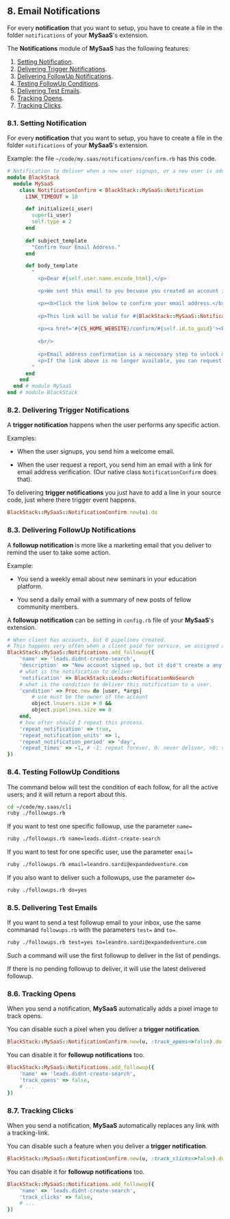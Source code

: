 ## 8. Email Notifications

For every **notification** that you want to setup, you have to create a file in the folder `notifications` of your **MySaaS**'s extension. 

The **Notifications** module of **MySaaS** has the following features:

1. [Setting Notification](#81-setting-notification).
2. [Delivering Trigger Notifications](#82-delivering-trigger-notifications).
3. [Delivering FollowUp Notifications](#83-delivering-followup-notifications).
4. [Testing FollowUp Conditions](#84-testing-followup-conditions).
5. [Delivering Test Emails](#85-delivering-test-emails).
6. [Tracking Opens](#86-tracking-opens).
7. [Tracking Clicks](#87-tracking-clicks).

### 8.1. Setting Notification

For every **notification** that you want to setup, you have to create a file in the folder `notifications` of your **MySaaS**'s extension. 

Example: the file `~/code/my.saas/notifications/confirm.rb` has this code.

```ruby
# Notification to deliver when a new user signups, or a new user is added to an exisitng account.
module BlackStack
  module MySaaS
    class NotificationConfirm < BlackStack::MySaaS::Notification 
      LINK_TIMEOUT = 18

      def initialize(i_user)
        super(i_user)
        self.type = 2
      end
      
      def subject_template
        "Confirm Your Email Address."
      end

      def body_template
        " 
          <p>Dear #{self.user.name.encode_html},</p>

          <p>We sent this email to you becuase you created an account in <a href='#{CS_HOME_WEBSITE}'><b>#{APP_NAME}</b></a>.</p>

          <p><b>Click the link below to confirm your email address.</b></p>
          
          <p>This link will be valid for #{BlackStack::MySaaS::NotificationConfirm::LINK_TIMEOUT.to_s} minutes.</p>
          
          <p><a href='#{CS_HOME_WEBSITE}/confirm/#{self.id.to_guid}'><b>Click here and confirm your email address</b></a>.</p>
          
          <br/>
          
          <p>Email address confirmation is a neccesary step to unlock most of the #{APP_NAME} features.</p>
          <p>If the link above is no longer available, you can request a new confirmation link <a href='#{CS_HOME_WEBSITE}/settings/users'><b>here</b></a>.</p>
        "
      end
    end
  end # module MySaaS
end # module BlackStack
```

### 8.2. Delivering Trigger Notifications

A **trigger notification** happens when the user performs any specific action.

Examples:

- When the user signups, you send him a welcome email.

- When the user request a report, you send him an email with a link for email address verification.
(Our native class `NotificationConfirm` does that).

To delivering **trigger notifications** you just have to add a line in your source code, just where there trigger event happens.

```ruby
BlackStack::MySaaS::NotificationConfirm.new(u).do
```

### 8.3. Delivering FollowUp Notifications

A **followup notification** is more like a marketing email that you deliver to remind the user to take some action.

Example:

- You send a weekly email about new seminars in your education platform.

- You send a daily email with a summary of new posts of fellow community members.

A **followup notification** can be setting in `config.rb` file of your **MySaaS**'s extension.

```ruby
# When client has accounts, but 0 pipelines created.
# This happens very often when a client paid for service, we assigned accounts, but the client didn't submit his requirement.
BlackStack::MySaaS::Notifications.add_followup({
    'name' => 'leads.didnt-create-search',
    'description' => "New account signed up, but it did't create a any search yet.",
    # what is the notification to deliver
    'notification' => BlackStack::Leads::NotificationNoSearch
    # what is the condition to deliver this notification to a user.
    'condition' => Proc.new do |user, *args|
        # use must be the owner of the account
        object.lnusers.size > 0 &&
        object.pipelines.size == 0 
    end,
    # how ofter should I repeat this process.
    'repeat_notification' => true, 
    'repeat_notification_units' => 1,
    'repeat_notification_period' => 'day', 
    'repeat_times' => -1, # -1: repeat forever, 0: never deliver, >0: stop after # notifications.  
})
```

### 8.4. Testing FollowUp Conditions

The command below will test the condition of each follow, for all the active users; and it will return a report about this. 

```bash
cd ~/code/my.saas/cli
ruby ./followups.rb
```

If you want to test one specific followup, use the parameter `name=`

```bash
ruby ./followups.rb name=leads.didnt-create-search
```

If you want to test for one specific user, use the parameter `email=`

```bash
ruby ./followups.rb email=leandro.sardi@expandedventure.com
```

If you also want to deliver such a followups, use the parameter `do=`

```bash
ruby ./followups.rb do=yes
```

### 8.5. Delivering Test Emails

If you want to send a test followup email to your inbox, use the same commanad `followups.rb` with the parameters `test=` and `to=`.

```bash
ruby ./followups.rb test=yes to=leandro.sardi@expandedventure.com
```

Such a command will use the first followup to deliver in the list of pendings.

If there is no pending followup to deliver, it will use the latest delivered followup.

### 8.6. Tracking Opens

When you send a notification, **MySaaS** automatically adds a pixel image to track opens.

You can disable such a pixel when you deliver a **trigger notification**.

```ruby
BlackStack::MySaaS::NotificationConfirm.new(u, :track_opens=>false).do
```

You can disable it for **followup notifications** too.

```ruby
BlackStack::MySaaS::Notifications.add_followup({
    'name' => 'leads.didnt-create-search',
    'track_opens' => false,
    # ...
})
```

### 8.7. Tracking Clicks

When you send a notification, **MySaaS** automatically replaces any link with a tracking-link.

You can disable such a feature when you deliver a **trigger notification**.

```ruby
BlackStack::MySaaS::NotificationConfirm.new(u, :track_clicks=>false).do
```

You can disable it for **followup notifications** too.

```ruby
BlackStack::MySaaS::Notifications.add_followup({
    'name' => 'leads.didnt-create-search',
    'track_clicks' => false,
    # ...
})
```